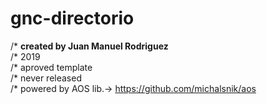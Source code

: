 # gnc-directorio

/* **created by Juan Manuel Rodriguez**<br>
/* 2019<br>
/* aproved template<br>
/* never released<br>
/* powered by AOS lib.-> https://github.com/michalsnik/aos
